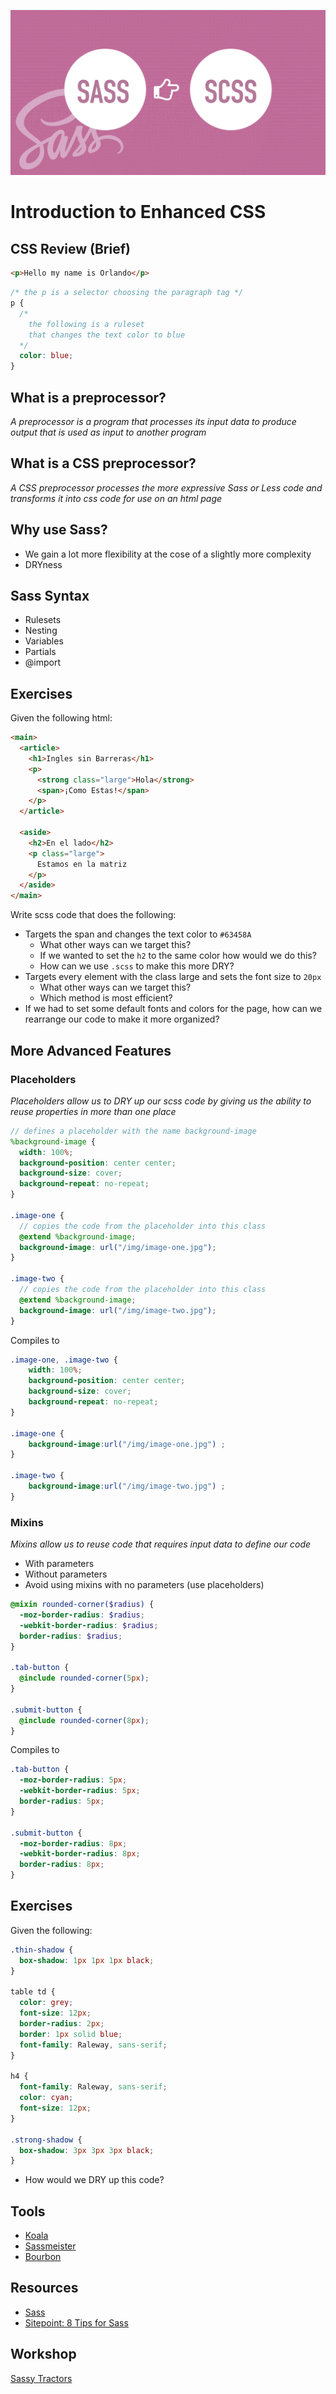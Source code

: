 ![Sass](sass.png)

# Introduction to Enhanced CSS

## CSS Review (Brief)

```html
<p>Hello my name is Orlando</p>
```

```css
/* the p is a selector choosing the paragraph tag */
p {
  /* 
    the following is a ruleset 
    that changes the text color to blue
  */
  color: blue;
}
```

## What is a preprocessor?

_A preprocessor is a program that processes its input data to produce output that is used as input to another program_

## What is a CSS preprocessor?

_A CSS preprocessor processes the more expressive Sass or Less code and transforms it into css code for use on an html page_

## Why use Sass?

- We gain a lot more flexibility at the cose of a slightly more complexity
- DRYness

## Sass Syntax

- Rulesets
- Nesting
- Variables
- Partials
- @import

## Exercises

Given the following html:
```html
<main>
  <article>
    <h1>Ingles sin Barreras</h1>
    <p>
      <strong class="large">Hola</strong>
      <span>¡Como Estas!</span>
    </p>
  </article>

  <aside>
    <h2>En el lado</h2>
    <p class="large"> 
      Estamos en la matriz
    </p>
  </aside>
</main>
```

Write scss code that does the following:
- Targets the span and changes the text color to `#63458A`
  - What other ways can we target this?
  - If we wanted to set the `h2` to the same color how would we do this?
  - How can we use `.scss` to make this more DRY?
- Targets every element with the class large and sets the font size to `20px`
  - What other ways can we target this?
  - Which method is most efficient?
- If we had to set some default fonts and colors for the page, how can we rearrange our code to make it more organized?

## More Advanced Features

### Placeholders

_Placeholders allow us to DRY up our scss code by giving us the ability to reuse properties in more than one place_

```scss
// defines a placeholder with the name background-image
%background-image {
  width: 100%;
  background-position: center center;
  background-size: cover;
  background-repeat: no-repeat;
}

.image-one {
  // copies the code from the placeholder into this class
  @extend %background-image;
  background-image: url("/img/image-one.jpg");
}

.image-two {
  // copies the code from the placeholder into this class
  @extend %background-image;
  background-image: url("/img/image-two.jpg");
}
```

Compiles to

```scss
.image-one, .image-two {
    width: 100%;
    background-position: center center;
    background-size: cover;
    background-repeat: no-repeat;
}

.image-one {
    background-image:url("/img/image-one.jpg") ;
}

.image-two {
    background-image:url("/img/image-two.jpg") ;
}
```

### Mixins

_Mixins allow us to reuse code that requires input data to define our code_

- With parameters
- Without parameters
- Avoid using mixins with no parameters (use placeholders)

```scss
@mixin rounded-corner($radius) {
  -moz-border-radius: $radius;
  -webkit-border-radius: $radius;
  border-radius: $radius;  
}

.tab-button {
  @include rounded-corner(5px); 
}

.submit-button {
  @include rounded-corner(8px); 
}
```

Compiles to

```scss
.tab-button {
  -moz-border-radius: 5px;
  -webkit-border-radius: 5px;
  border-radius: 5px;  
}

.submit-button {
  -moz-border-radius: 8px;
  -webkit-border-radius: 8px;
  border-radius: 8px;
}
```

## Exercises

Given the following:

```scss
.thin-shadow {
  box-shadow: 1px 1px 1px black;
}

table td {
  color: grey;
  font-size: 12px;
  border-radius: 2px;
  border: 1px solid blue;
  font-family: Raleway, sans-serif;
}

h4 {
  font-family: Raleway, sans-serif;
  color: cyan;
  font-size: 12px;
}

.strong-shadow {
  box-shadow: 3px 3px 3px black;
}

```

- How would we DRY up this code?

## Tools

- [Koala](http://koala-app.com/)
- [Sassmeister](https://www.sassmeister.com/)
- [Bourbon](https://www.bourbon.io/)

## Resources

- [Sass](https://sass-lang.com/)
- [Sitepoint: 8 Tips for Sass](https://www.sitepoint.com/8-tips-help-get-best-sass/)

## Workshop

[Sassy Tractors](https://drive.google.com/open?id=1cXUKDKaV3hIg1hgMNsNJrEnYKJyyCfdqul2ORLiUPiI)

